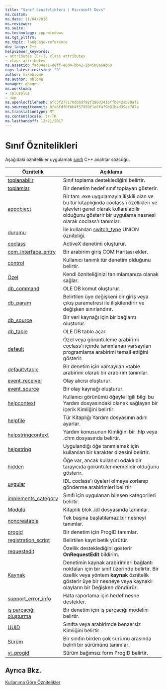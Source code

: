 ```yaml
---
title: "Sınıf öznitelikleri | Microsoft Docs"
ms.custom: 
ms.date: 11/04/2016
ms.reviewer: 
ms.suite: 
ms.technology: cpp-windows
ms.tgt_pltfrm: 
ms.topic: language-reference
dev_langs: C++
helpviewer_keywords:
- attributes [C++], class attributes
- class attributes
ms.assetid: fad04ea1-d8ff-46d4-bb42-2b4500a6ab60
caps.latest.revision: "9"
author: mikeblome
ms.author: mblome
manager: ghogen
ms.workload:
- cplusplus
- uwp
ms.openlocfilehash: afc3f277170dbbdf92f280d341bffb042ab70af2
ms.sourcegitcommit: 8fa8fdf0fbb4f57950f1e8f4f9b81b4d39ec7d7a
ms.translationtype: MT
ms.contentlocale: tr-TR
ms.lasthandoff: 12/21/2017
---
```

# <a name="class-attributes"></a>Sınıf Öznitelikleri
Aşağıdaki öznitelikler uygulamak [sınıfı](../cpp/class-cpp.md) C++ anahtar sözcüğü.  
  
|Öznitelik|Açıklama|  
|---------------|-----------------|  
|[toplanabilir](../windows/aggregatable.md)|Sınıf toplama desteklediğini belirtir.|  
|[toplamlar](../windows/aggregates.md)|Bir denetim hedef sınıf toplayan gösterir.|  
|[appobject](../windows/appobject.md)|Bir tam .exe uygulamayla ilişkili olan ve bu tür kitaplığında coclass'ı özellikleri ve işlevleri genel olarak kullanılabilir olduğunu gösterir bir uygulama nesnesi olarak coclass'ı tanımlar.|  
|[durumu](../windows/case-cpp.md)|İle kullanılan [switch_type](../windows/switch-type.md) UNION özniteliği.|  
|[coclass](../windows/coclass.md)|ActiveX denetimi oluşturur.|  
|[com_interface_entry](../windows/com-interface-entry-cpp.md)|Bir arabirim giriş COM Haritası ekler.|  
|[control](../windows/control.md)|Kullanıcı tanımlı tür denetim olduğunu belirtir.|  
|[Özel](../windows/custom-cpp.md)|Kendi özniteliğinizi tanımlamanıza olanak sağlar.|  
|[db_command](../windows/db-command.md)|OLE DB komut oluşturur.|  
|[db_param](../windows/db-param.md)|Belirtilen üye değişkeni bir giriş veya çıkış parametresi ile ilişkilendirir ve değişken sınırlandırır.|  
|[db_source](../windows/db-source.md)|Bir veri kaynağı için bir bağlantı oluşturur.|  
|[db_table](../windows/db-table.md)|OLE DB tablo açar.|  
|[default](../windows/default-cpp.md)|Özel veya görüntüleme arabirimi coclass'ı içinde tanımlanan varsayılan programlama arabirimi temsil ettiğini gösterir.|  
|[defaultvtable](../windows/defaultvtable.md)|Bir denetim için varsayılan vtable arabirimi olarak bir arabirim tanımlar.|  
|[event_receiver](../windows/event-receiver.md)|Olay alıcısı oluşturur.|  
|[event_source](../windows/event-source.md)|Bir olay kaynağı oluşturur.|  
|[helpcontext](../windows/helpcontext.md)|Kullanıcı görünümü öğeyle ilgili bilgi bu Yardım dosyasındaki olanak sağlayan bir içerik Kimliğini belirtir.|  
|[helpfile](../windows/helpfile.md)|Tür Kitaplığı Yardım dosyasının adını ayarlar.|  
|[helpstringcontext](../windows/helpstringcontext.md)|Yardım konusunun Kimliğini bir .hlp veya .chm dosyasında belirtir.|  
|[helpstring](../windows/helpstring.md)|Uygulandığı öğe tanımlamak için kullanılan bir karakter dizesini belirtir.|  
|[hidden](../windows/hidden.md)|Öğe var, ancak kullanıcı odaklı bir tarayıcıda görüntülenmemelidir olduğunu gösterir.|  
|[uygular](../windows/implements-cpp.md)|IDL coclass'ı üyeleri olmaya zorlanıp gönderme arabirimleri belirtir.|  
|[implements_category](../windows/implements-category.md)|Sınıfı için uygulanan bileşen kategorileri belirtir.|  
|[Modülü](../windows/module-cpp.md)|Kitaplık blok .idl dosyasında tanımlar.|  
|[noncreatable](../windows/noncreatable.md)|Tek başına başlatılamaz bir nesneyi tanımlar.|  
|[progid](../windows/progid.md)|Bir denetim için ProgID tanımlar.|  
|[registration_script](../windows/registration-script.md)|Belirtilen kayıt betik yürütür.|  
|[requestedit](../windows/requestedit.md)|Özellik desteklediğini gösterir **OnRequestEdit** bildirim.|  
|[Kaynak](../windows/source-cpp.md)|Denetimin kaynak arabirimleri bağlantı noktaları için bir sınıf üzerinde belirtir. Bir özellik veya yöntem **kaynak** öznitelik gösterir üye bir nesneye veya kaynaklı olayların bir Değişken döndürür.|  
|[support_error_info](../windows/support-error-info.md)|Hata raporlama için hedef nesne destekler.|  
|[iş parçacığı oluşturma](../windows/threading-cpp.md)|Bir denetim için iş parçacığı modelini belirtir.|  
|[UUID](../windows/uuid-cpp-attributes.md)|Sınıfta veya arabirimde benzersiz Kimliğini belirtir.|  
|[Sürüm](../windows/version-cpp.md)|Bir sınıfın birden çok sürümü arasında belirli bir sürümünü tanımlar.|  
|[vi_progid](../windows/vi-progid.md)|Sürüm bağımsız form ProgID belirtir.|  
  
## <a name="see-also"></a>Ayrıca Bkz.  
 [Kullanıma Göre Öznitelikler](../windows/attributes-by-usage.md)